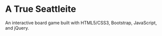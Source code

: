 # A True Seattleite

An interactive board game built with HTML5/CSS3, Bootstrap, JavaScript, and jQuery.


